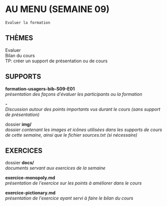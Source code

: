 # AU MENU (SEMAINE 09)

`Evaluer la formation`


## THÈMES
Evaluer   
Bilan du cours   
TP: créer un support de présentation ou de cours

## SUPPORTS
**formation-usagers-bib-S09-E01**   
*présentation des façons d'évaluer les participants ou la formation*

**-**   
*Discussion autour des points importants vus durant le cours (sans support de présentation)*

dossier **img/**   
*dossier contenant les images et icônes utilisées dans les supports de cours de cette semaine, ainsi que le fichier sources.txt (si nécessaire)*

## EXERCICES
dossier **docs/**   
*documents servant aux exercices de la semaine*

**exercice-monopoly.md**   
*présentation de l'exercice sur les points à améliorer dans le cours*

**exercice-pictionary.md**   
*présentation de l'exercice ayant servi à faire le bilan du cours*
